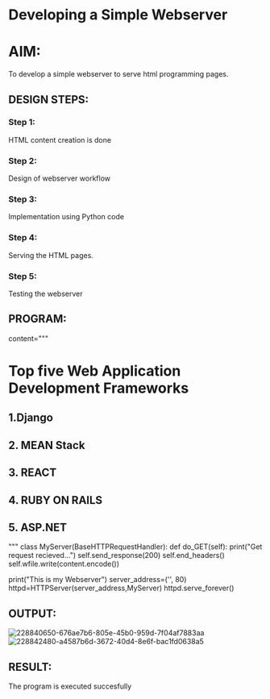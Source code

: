 # Developing a Simple Webserver

# AIM:

To develop a simple webserver to serve html programming pages.

## DESIGN STEPS:

### Step 1:

HTML content creation is done

### Step 2:

Design of webserver workflow

### Step 3:

Implementation using Python code

### Step 4:

Serving the HTML pages.

### Step 5:

Testing the webserver

## PROGRAM:

content="""
<!doctype html>
<html>
<head>
<title> My Web Server</title>
</head>
<body>
<h1> Top five Web Application Development Frameworks </h1>
<h2> 1.Django </h2>
<h2> 2. MEAN Stack </h2>
<h2> 3. REACT </h2>
<h2> 4.  RUBY ON RAILS</h2>
<h2> 5. ASP.NET </h2>

</body>
</html>



"""
class MyServer(BaseHTTPRequestHandler):
    def do_GET(self):
        print("Get request recieved...")
        self.send_response(200)
        self.end_headers()
        self.wfile.write(content.encode())

print("This is my Webserver")
server_address=('', 80)
httpd=HTTPServer(server_address,MyServer)
httpd.serve_forever()

## OUTPUT:
![228840650-676ae7b6-805e-45b0-959d-7f04af7883aa](https://github.com/easwari21/webserver/assets/131534979/346efea8-a3d0-46bf-b741-159a75ca2ccf)
![228842480-a4587b6d-3672-40d4-8e6f-bac1fd0638a5](https://github.com/easwari21/webserver/assets/131534979/6aa13e05-bbdd-4d22-84ea-5cf7177e8dba)

## RESULT:
The program is executed succesfully
